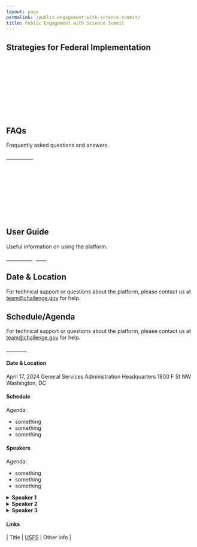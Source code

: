 ```yaml
---
layout: page
permalink: /public-engagement-with-science-summit/
title: Public Engagement with Science Summit
---
```

 
## Strategies for Federal Implementation

<div class="grid-row grid-gap r-m">
  <div class="usa-width-one-half">
    <div class="usa-card">
      <div class="usa-card__body text-center">
        <svg class="usa-icon" aria-hidden="true" focusable="false" role="img"><svg aria-labelledby="cm-faq" role="img">
          <title id="cm-faq">ChallengeGov challenge manage frequently asked questions</title>        
          <use xlink:href="{{ site.baseurl }}/assets/uswds/img/sprite.svg#help"></use>
        </svg>
      </svg>
      <h2 class="usa-card__heading">FAQs</h2>
      <p class="usa-card__text">Frequently asked questions and answers.</p>
      <a href="{{ site.baseurl }}/federal-agency-faqs/" class="usa-button usa-button--primary margin-bottom-0">
        <span style="color: #ffffff;">Read FAQs</span>
      </a>
    </div>
  </div>
</div>
<div class="usa-width-one-half">
  <div class="usa-card">
    <div class="usa-card__body text-center">
      <svg class="usa-icon" aria-hidden="true" focusable="false" role="img"><svg aria-labelledby="cm-user-duide" role="img">
        <title id="cm-user-guide">ChallengeGov challenge manager user guide</title>        
        <use xlink:href="{{ site.baseurl }}/assets/uswds/img/sprite.svg#local_library"></use>
      </svg>
    </svg>
    <h2 class="usa-card__heading">User Guide</h2>
    <p class="usa-card__text">Useful information on using the platform.</p>
    <a href="{{ site.baseurl }}/cm-user-guide/" class="usa-button usa-button--primary margin-bottom-0">
      <span style="color: #ffffff;">Read user guide</span>
    </a>
  </div>
</div>
</div>
</div>



<div class="grid-row grid-gap r-m">
  <div class="usa-width-one-half">
    <div class="usa-card">
      <div class="usa-card__body text-center">
      <h2 class="usa-card__heading">Date & Location</h2>
      <p class="usa-card__text">For technical support or questions about the platform, please contact us at <a href="mailto:team@challenge.gov" class="link">team@challenge.gov</a> for help. </p>
    </div>
  </div>
</div>

<div class="grid-row grid-gap r-m">
  <div class="usa-width-one-half">
    <div class="usa-card">
      <div class="usa-card__body text-center">
      <h2 class="usa-card__heading">Schedule/Agenda</h2>
      <p class="usa-card__text">For technical support or questions about the platform, please contact us at <a href="mailto:team@challenge.gov" class="link">team@challenge.gov</a> for help. </p>
      <a href="mailto:team@challenge.gov" class="usa-button usa-button--primary margin-bottom-0">
        <span style="color: #ffffff;">Email us</span>
      </a>
    </div>
  </div>
</div>

#### Date & Location
April 17, 2024
General Services Administration Headquarters
1800 F St NW
Washington, DC

#### Schedule
Agenda:
- something
- something
- something

#### Speakers
Agenda:
- something
- something
- something

<details>
  <summary><b>Speaker 1</b></summary>
  <p>Here is their bio.</p>
</details>

<details>
  <summary><b>Speaker 2</b></summary>
  <p>Here is their bio.</p>
</details>

<details>
  <summary><b>Speaker 3</b></summary>
  <p>Here is their bio.</p>
</details>


#### Links

| Title | [USFS](https://www.citizenscience.gov/catalog/usfs) | Other info |

